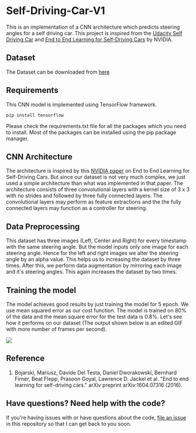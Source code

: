 # Self-Driving-Car-V1

This is an implementation of a CNN architecture which predicts steering angles for a self driving car. This project is inspired from the [Udacity Self Driving Car](https://github.com/udacity/CarND-Behavioral-Cloning-P3) and [End to End Learning for Self-Driving Cars](https://devblogs.nvidia.com/deep-learning-self-driving-cars/) by NVIDIA.

## Dataset

The Dataset can be downloaded from [here](https://d17h27t6h515a5.cloudfront.net/topher/2016/December/584f6edd_data/data.zip)

## Requirements

This CNN model is implemented using TensorFlow framework.

```
pip install tensorflow
```

Please check the requirements.txt file for all the packages which you need to install. Most of the packages can be installed using the pip package manager.

## CNN Architecture

The architecture is inspired by this [NVIDIA paper](https://arxiv.org/abs/1604.07316) on End to End Learning for Self-Driving Cars. But since our dataset is not very much complex, we just used a simple architecture than what was implemented in that paper. The architecture consists of three convolutional layers with a kernel size of 3 x 3 with no strides and followed by three fully connected layers. The convolutional layers may perform as feature extractions and the the fully connected layers may function as a controller for steering.

## Data Preprocessing

This dataset has three images (Left, Center and Right) for every timestamp with the same steering angle. But the model inputs only one image for each steering angle. Hence for the left and right images we alter the steering angle by an alpha value. This helps us to increasing the dataset by three times. After this, we perform data augmentation by mirroring each image and it's steering angles. This again increases the dataset by two times.

## Training the model

The model achieves good results by just training the model for 5 epoch. We use mean squared error as our cost function. The model is trained on 80% of the data and the mean square error for the test data is 0.8%. Let's see how it performs on our dataset (The output shown below is an edited GIF with more number of frames per second).

![](demo.gif)

## Reference

1. Bojarski, Mariusz, Davide Del Testa, Daniel Dworakowski, Bernhard Firner, Beat Flepp, Prasoon Goyal, Lawrence D. Jackel et al. "End to end learning for self-driving cars." arXiv preprint arXiv:1604.07316 (2016).

## Have questions? Need help with the code?

If you're having issues with or have questions about the code, [file an issue](https://github.com/aravindmanoharan/Self-Driving-Car-V1/issues) in this repository so that I can get back to you soon.
